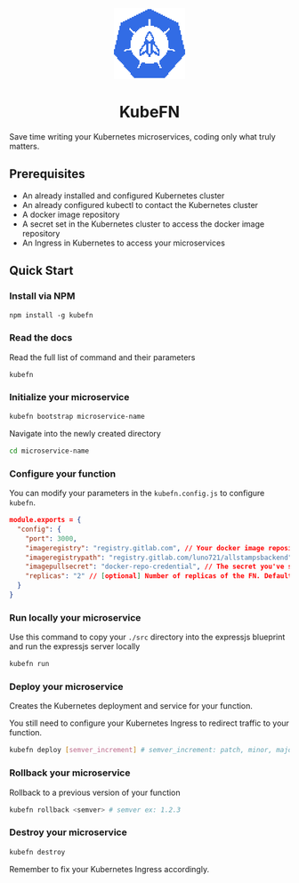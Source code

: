 <p align="center">
  <img src="./assets/Kubefn.gif" height="128">
  <h1 align="center">KubeFN</h1>
</p>

Save time writing your Kubernetes microservices, coding only what truly matters.

## Prerequisites

- An already installed and configured Kubernetes cluster
- An already configured kubectl to contact the Kubernetes cluster
- A docker image repository
- A secret set in the Kubernetes cluster to access the docker image repository
- An Ingress in Kubernetes to access your microservices

## Quick Start

### Install via NPM

```
npm install -g kubefn
```

### Read the docs

Read the full list of command and their parameters

```
kubefn
```

### Initialize your microservice

```bash
kubefn bootstrap microservice-name
```

Navigate into the newly created directory

```bash
cd microservice-name
```

### Configure your function

You can modify your parameters in the `kubefn.config.js` to configure `kubefn`.

```json
module.exports = {
  "config": {
    "port": 3000,
    "imageregistry": "registry.gitlab.com", // Your docker image repository
    "imageregistrypath": "registry.gitlab.com/luno721/allstampsbackend", // The path where you want to save your image
    "imagepullsecret": "docker-repo-credential", // The secret you've set up in your kubernetes cluster to access to image repository
    "replicas": "2" // [optional] Number of replicas of the FN. Default: 2
  }
}
```

### Run locally your microservice

Use this command to copy your `./src` directory into the expressjs blueprint and run the expressjs server locally

```bash
kubefn run
```

### Deploy your microservice

Creates the Kubernetes deployment and service for your function.

You still need to configure your Kubernetes Ingress to redirect traffic to your function.

```bash
kubefn deploy [semver_increment] # semver_increment: patch, minor, major
```

### Rollback your microservice

Rollback to a previous version of your function

```bash
kubefn rollback <semver> # semver ex: 1.2.3
```

### Destroy your microservice

```bash
kubefn destroy
```

Remember to fix your Kubernetes Ingress accordingly.
